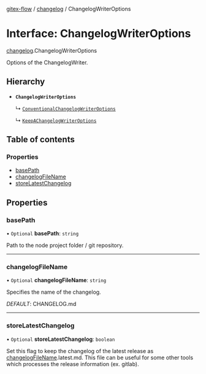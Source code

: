[gitex-flow](../README.md) / [changelog](../modules/changelog.md) / ChangelogWriterOptions

# Interface: ChangelogWriterOptions

[changelog](../modules/changelog.md).ChangelogWriterOptions

Options of the ChangelogWriter.

## Hierarchy

- **`ChangelogWriterOptions`**

  ↳ [`ConventionalChangelogWriterOptions`](changelog.ConventionalChangelogWriterOptions.md)

  ↳ [`KeepAChangelogWriterOptions`](changelog.KeepAChangelogWriterOptions.md)

## Table of contents

### Properties

- [basePath](changelog.ChangelogWriterOptions.md#basepath)
- [changelogFileName](changelog.ChangelogWriterOptions.md#changelogfilename)
- [storeLatestChangelog](changelog.ChangelogWriterOptions.md#storelatestchangelog)

## Properties

### basePath

• `Optional` **basePath**: `string`

Path to the node project folder / git repository.

___

### changelogFileName

• `Optional` **changelogFileName**: `string`

Specifies the name of the changelog.

*DEFAULT*: CHANGELOG.md

___

### storeLatestChangelog

• `Optional` **storeLatestChangelog**: `boolean`

Set this flag to keep the changelog of the latest release as [changelogFileName](changelog.ChangelogWriterOptions.md#changelogfilename).latest.md.
This file can be useful for some other tools which processes the release information (ex. gitlab).

